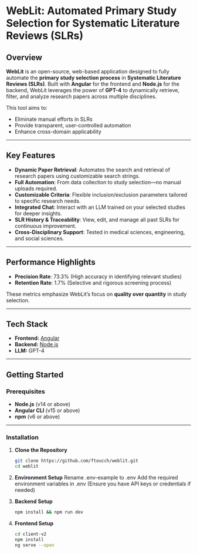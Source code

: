 # WebLit: Automated Primary Study Selection for Systematic Literature Reviews (SLRs)

## Overview

**WebLit** is an open-source, web-based application designed to fully automate the **primary study selection process** in **Systematic Literature Reviews (SLRs)**. Built with **Angular** for the frontend and **Node.js** for the backend, WebLit leverages the power of **GPT-4** to dynamically retrieve, filter, and analyze research papers across multiple disciplines.

This tool aims to:
- Eliminate manual efforts in SLRs  
- Provide transparent, user-controlled automation  
- Enhance cross-domain applicability  

---

## Key Features

- **Dynamic Paper Retrieval**: Automates the search and retrieval of research papers using customizable search strings.  
- **Full Automation**: From data collection to study selection—no manual uploads required.  
- **Customizable Criteria**: Flexible inclusion/exclusion parameters tailored to specific research needs.  
- **Integrated Chat**: Interact with an LLM trained on your selected studies for deeper insights.  
- **SLR History & Traceability**: View, edit, and manage all past SLRs for continuous improvement.  
- **Cross-Disciplinary Support**: Tested in medical sciences, engineering, and social sciences.  

---

## Performance Highlights

- **Precision Rate**: 73.3% (High accuracy in identifying relevant studies)  
- **Retention Rate**: 1.7% (Selective and rigorous screening process)  

These metrics emphasize WebLit’s focus on **quality over quantity** in study selection.

---

## Tech Stack

- **Frontend:** [Angular](https://angular.io/)  
- **Backend:** [Node.js](https://nodejs.org/)  
- **LLM:** GPT-4   

---

## Getting Started

### Prerequisites

- **Node.js** (v14 or above)  
- **Angular CLI** (v15 or above)  
- **npm** (v6 or above)  

---

### Installation

1. **Clone the Repository**  
   ```bash
   git clone https://github.com/ftoucch/weblit.git
   cd weblit

2. **Environment Setup**
Rename .env-example to .env
Add the required environment variables in .env
(Ensure you have API keys or credentials if needed)

3.  **Backend Setup**
    ```bash 
    npm install && npm run dev

4.  **Frontend Setup**

    ```bash
    cd client-v2
    npm install 
    ng serve --open
